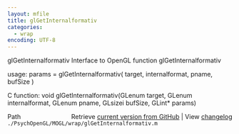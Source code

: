```yaml
---
layout: mfile
title: glGetInternalformativ
categories:
  - wrap
encoding: UTF-8
---
```


glGetInternalformativ  Interface to OpenGL function glGetInternalformativ

usage:  params = glGetInternalformativ\( target, internalformat, pname, bufSize \)

C function:  void glGetInternalformativ\(GLenum target, GLenum internalformat, GLenum pname, GLsizei bufSize, GLint\* params\)


<div class="code_header" style="text-align:right;">
  <span style="float:left;">Path&nbsp;&nbsp;</span> <span class="counter">Retrieve <a href=
  "https://raw.github.com/Psychtoolbox-3/Psychtoolbox-3/beta/./PsychOpenGL/MOGL/wrap/glGetInternalformativ.m">current version from GitHub</a> | View <a href=
  "https://github.com/Psychtoolbox-3/Psychtoolbox-3/commits/beta/./PsychOpenGL/MOGL/wrap/glGetInternalformativ.m">changelog</a></span>
</div>
<div class="code">
  <code>./PsychOpenGL/MOGL/wrap/glGetInternalformativ.m</code>
</div>
